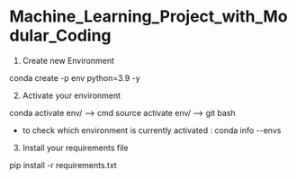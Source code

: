 # Machine_Learning_Project_with_Modular_Coding

1. Create new Environment

conda create -p env python=3.9 -y

2. Activate your environment

conda activate env/ --> cmd
source activate env/ --> git bash

- to check which environment is currently activated : conda info --envs


3. Install your requirements file

pip install -r requirements.txt

